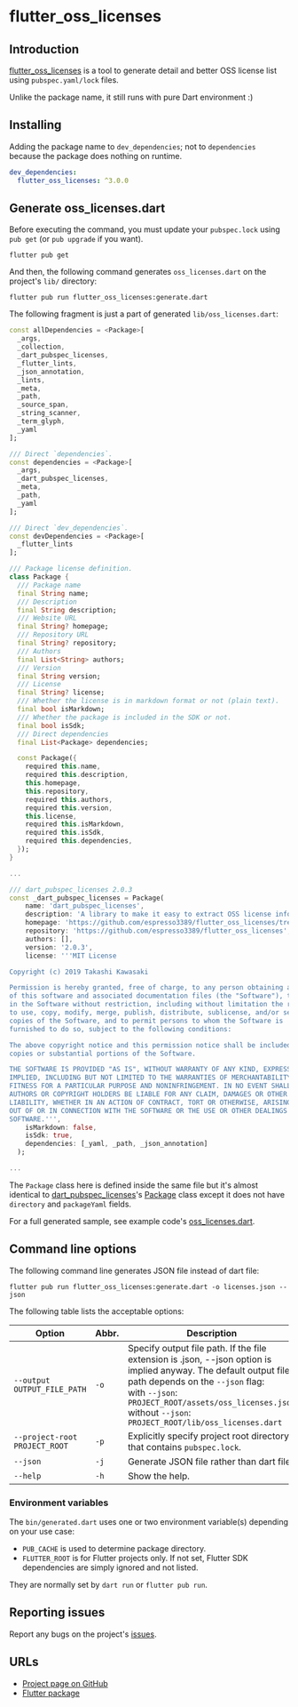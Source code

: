 # flutter_oss_licenses

## Introduction

[flutter_oss_licenses](https://pub.dev/packages/flutter_oss_licenses) is a tool to generate detail and better OSS license list using `pubspec.yaml/lock` files.

Unlike the package name, it still runs with pure Dart environment :)

## Installing

Adding the package name to `dev_dependencies`; not to `dependencies` because the package does nothing on runtime.

```yaml
dev_dependencies:
  flutter_oss_licenses: ^3.0.0
```

## Generate oss_licenses.dart

Before executing the command, you must update your `pubspec.lock` using `pub get` (or `pub upgrade` if you want).

```shell
flutter pub get
```

And then, the following command generates `oss_licenses.dart` on the project's `lib/` directory:

```shell
flutter pub run flutter_oss_licenses:generate.dart
```

The following fragment is just a part of generated `lib/oss_licenses.dart`:

```dart
const allDependencies = <Package>[
  _args,
  _collection,
  _dart_pubspec_licenses,
  _flutter_lints,
  _json_annotation,
  _lints,
  _meta,
  _path,
  _source_span,
  _string_scanner,
  _term_glyph,
  _yaml
];

/// Direct `dependencies`.
const dependencies = <Package>[
  _args,
  _dart_pubspec_licenses,
  _meta,
  _path,
  _yaml
];

/// Direct `dev_dependencies`.
const devDependencies = <Package>[
  _flutter_lints
];

/// Package license definition.
class Package {
  /// Package name
  final String name;
  /// Description
  final String description;
  /// Website URL
  final String? homepage;
  /// Repository URL
  final String? repository;
  /// Authors
  final List<String> authors;
  /// Version
  final String version;
  /// License
  final String? license;
  /// Whether the license is in markdown format or not (plain text).
  final bool isMarkdown;
  /// Whether the package is included in the SDK or not.
  final bool isSdk;
  /// Direct dependencies
  final List<Package> dependencies;

  const Package({
    required this.name,
    required this.description,
    this.homepage,
    this.repository,
    required this.authors,
    required this.version,
    this.license,
    required this.isMarkdown,
    required this.isSdk,
    required this.dependencies,
  });
}

...

/// dart_pubspec_licenses 2.0.3
const _dart_pubspec_licenses = Package(
    name: 'dart_pubspec_licenses',
    description: 'A library to make it easy to extract OSS license information from Dart packages using pubspec.yaml',
    homepage: 'https://github.com/espresso3389/flutter_oss_licenses/tree/master/packages/dart_pubspec_licenses',
    repository: 'https://github.com/espresso3389/flutter_oss_licenses',
    authors: [],
    version: '2.0.3',
    license: '''MIT License

Copyright (c) 2019 Takashi Kawasaki

Permission is hereby granted, free of charge, to any person obtaining a copy
of this software and associated documentation files (the "Software"), to deal
in the Software without restriction, including without limitation the rights
to use, copy, modify, merge, publish, distribute, sublicense, and/or sell
copies of the Software, and to permit persons to whom the Software is
furnished to do so, subject to the following conditions:

The above copyright notice and this permission notice shall be included in all
copies or substantial portions of the Software.

THE SOFTWARE IS PROVIDED "AS IS", WITHOUT WARRANTY OF ANY KIND, EXPRESS OR
IMPLIED, INCLUDING BUT NOT LIMITED TO THE WARRANTIES OF MERCHANTABILITY,
FITNESS FOR A PARTICULAR PURPOSE AND NONINFRINGEMENT. IN NO EVENT SHALL THE
AUTHORS OR COPYRIGHT HOLDERS BE LIABLE FOR ANY CLAIM, DAMAGES OR OTHER
LIABILITY, WHETHER IN AN ACTION OF CONTRACT, TORT OR OTHERWISE, ARISING FROM,
OUT OF OR IN CONNECTION WITH THE SOFTWARE OR THE USE OR OTHER DEALINGS IN THE
SOFTWARE.''',
    isMarkdown: false,
    isSdk: true,
    dependencies: [_yaml, _path, _json_annotation]
  );

...

```

The `Package` class here is defined inside the same file but it's almost identical to [dart_pubspec_licenses](https://pub.dev/packages/dart_pubspec_licenses)'s [Package](https://pub.dev/documentation/dart_pubspec_licenses/2.0.1/dart_pubspec_licenses/Package-class.html) class except it does not have `directory` and `packageYaml` fields.

For a full generated sample, see example code's [oss_licenses.dart](https://github.com/espresso3389/flutter_oss_licenses/blob/master/packages/flutter_oss_licenses/example/lib/oss_licenses.dart).

## Command line options

The following command line generates JSON file instead of dart file:

```shell
flutter pub run flutter_oss_licenses:generate.dart -o licenses.json --json
```

The following table lists the acceptable options:

| Option                        | Abbr. | Description                                                                                                                                                                                                                                                               |
| ----------------------------- | ----- | ------------------------------------------------------------------------------------------------------------------------------------------------------------------------------------------------------------------------------------------------------------------------- |
| `--output OUTPUT_FILE_PATH`   | `-o`  | Specify output file path. If the file extension is .json, --json option is implied anyway. The default output file path depends on the `--json` flag:<br>with `--json`: `PROJECT_ROOT/assets/oss_licenses.json`<br>without `--json`: `PROJECT_ROOT/lib/oss_licenses.dart` |
| `--project-root PROJECT_ROOT` | `-p`  | Explicitly specify project root directory that contains `pubspec.lock`.                                                                                                                                                                                                   |
| `--json`                      | `-j`  | Generate JSON file rather than dart file.                                                                                                                                                                                                                                 |
| `--help`                      | `-h`  | Show the help.                                                                                                                                                                                                                                                            |

### Environment variables

The `bin/generated.dart` uses one or two environment variable(s) depending on your use case:

- `PUB_CACHE` is used to determine package directory.
- `FLUTTER_ROOT` is for Flutter projects only. If not set, Flutter SDK dependencies are simply ignored and not listed.

They are normally set by `dart run` or `flutter pub run`.

## Reporting issues

Report any bugs on the project's [issues](https://github.com/espresso3389/flutter_oss_licenses/issues).

## URLs

- [Project page on GitHub](https://github.com/espresso3389/flutter_oss_licenses)
- [Flutter package](https://pub.dev/packages/flutter_oss_licenses)
